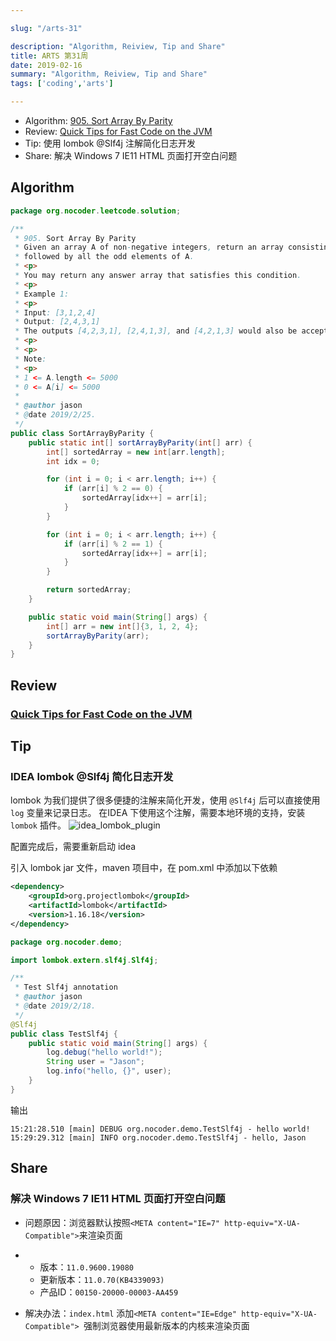 ```yaml
---

slug: "/arts-31"

description: "Algorithm, Reiview, Tip and Share"
title: ARTS 第31周
date: 2019-02-16
summary: "Algorithm, Reiview, Tip and Share"
tags: ['coding','arts']

---
```


- Algorithm: [905. Sort Array By Parity](https://leetcode.com/problems/sort-array-by-parity/)
- Review: [Quick Tips for Fast Code on the JVM](https://gist.github.com/djspiewak/464c11307cabc80171c90397d4ec34ef)
- Tip: 使用 lombok @Slf4j 注解简化日志开发
- Share: 解决 Windows 7 IE11 HTML 页面打开空白问题


## Algorithm

```java
package org.nocoder.leetcode.solution;

/**
 * 905. Sort Array By Parity
 * Given an array A of non-negative integers, return an array consisting of all the even elements of A,
 * followed by all the odd elements of A.
 * <p>
 * You may return any answer array that satisfies this condition.
 * <p>
 * Example 1:
 * <p>
 * Input: [3,1,2,4]
 * Output: [2,4,3,1]
 * The outputs [4,2,3,1], [2,4,1,3], and [4,2,1,3] would also be accepted.
 * <p>
 * <p>
 * Note:
 * <p>
 * 1 <= A.length <= 5000
 * 0 <= A[i] <= 5000
 *
 * @author jason
 * @date 2019/2/25.
 */
public class SortArrayByParity {
    public static int[] sortArrayByParity(int[] arr) {
        int[] sortedArray = new int[arr.length];
        int idx = 0;

        for (int i = 0; i < arr.length; i++) {
            if (arr[i] % 2 == 0) {
                sortedArray[idx++] = arr[i];
            }
        }

        for (int i = 0; i < arr.length; i++) {
            if (arr[i] % 2 == 1) {
                sortedArray[idx++] = arr[i];
            }
        }

        return sortedArray;
    }

    public static void main(String[] args) {
        int[] arr = new int[]{3, 1, 2, 4};
        sortArrayByParity(arr);
    }
}
```

## Review

### [Quick Tips for Fast Code on the JVM](https://gist.github.com/djspiewak/464c11307cabc80171c90397d4ec34ef)

## Tip

### IDEA lombok @Slf4j 简化日志开发

lombok 为我们提供了很多便捷的注解来简化开发，使用 `@Slf4j` 后可以直接使用 `log` 变量来记录日志。 在IDEA 下使用这个注解，需要本地环境的支持，安装 `lombok` 插件。
![idea_lombok_plugin](https://raw.githubusercontent.com/yangjinlong86/arts/master/2019/images/idea_lombok_plugin.png)

配置完成后，需要重新启动 idea

引入 lombok jar 文件，maven 项目中，在 pom.xml 中添加以下依赖

```xml
<dependency>
    <groupId>org.projectlombok</groupId>
    <artifactId>lombok</artifactId>
    <version>1.16.18</version>
</dependency>
```

```java
package org.nocoder.demo;

import lombok.extern.slf4j.Slf4j;

/**
 * Test Slf4j annotation
 * @author jason
 * @date 2019/2/18.
 */
@Slf4j
public class TestSlf4j {
    public static void main(String[] args) {
        log.debug("hello world!");
        String user = "Jason";
        log.info("hello, {}", user);
    }
}
```

输出

```
15:21:28.510 [main] DEBUG org.nocoder.demo.TestSlf4j - hello world!
15:29:29.312 [main] INFO org.nocoder.demo.TestSlf4j - hello, Jason
```

## Share

### 解决 Windows 7 IE11 HTML 页面打开空白问题

- 问题原因：浏览器默认按照`<META content="IE=7" http-equiv="X-UA-Compatible">`来渲染页面

- - 版本：`11.0.9600.19080`
  - 更新版本：`11.0.70(KB4339093)`
  - 产品ID：`00150-20000-00003-AA459`

- 解决办法：`index.html` 添加`<META content="IE=Edge" http-equiv="X-UA-Compatible"> `强制浏览器使用最新版本的内核来渲染页面